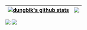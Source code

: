 | <a href="https://github.com/anuraghazra/github-readme-stats"><img align="center" src="https://github-readme-stats.vercel.app/api?username=dungbik&show_icons=true" alt="dungbik's github stats" /></a> | <a href="https://github.com/anuraghazra/github-readme-stats"><img align="center" src="https://github-readme-stats.vercel.app/api/top-langs/?username=dungbik&layout=compact" /></a> |
| ------------- | ------------- |

![](https://komarev.com/ghpvc/?username=dungbik)
![](https://hit.yhype.me/github/profile?user_id=49610681)

<!--
**dungbik/dungbik** is a ✨ _special_ ✨ repository because its `README.md` (this file) appears on your GitHub profile.

Here are some ideas to get you started:

- 🔭 I’m currently working on ...
- 🌱 I’m currently learning ...
- 👯 I’m looking to collaborate on ...
- 🤔 I’m looking for help with ...
- 💬 Ask me about ...
- 📫 How to reach me: ...
- 😄 Pronouns: ...
- ⚡ Fun fact: ...
-->

